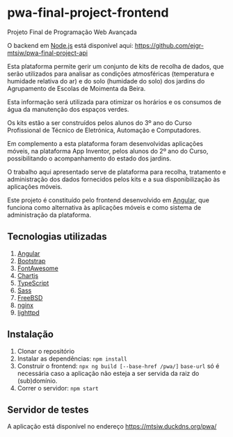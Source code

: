 # pwa-final-project-frontend
Projeto Final de Programação Web Avançada

O backend em [Node.js](https://nodejs.org/) está disponível aqui:
https://github.com/ejgr-mtsiw/pwa-final-project-api

Esta plataforma permite gerir um conjunto de kits de recolha de dados, que serão
utilizados para analisar as condições atmosféricas (temperatura e humidade
relativa do ar) e do solo (humidade do solo) dos jardins do Agrupamento de
Escolas de Moimenta da Beira.

Esta informação será utilizada para otimizar os horários e os consumos de água
da manutenção dos espaços verdes.

Os kits estão a ser construídos pelos alunos do 3º ano do Curso Profissional de
Técnico de Eletrónica, Automação e Computadores.

Em complemento a esta plataforma foram desenvolvidas aplicações móveis, na
plataforma App Inventor, pelos alunos do 2º ano do Curso, possibilitando o
acompanhamento do estado dos jardins.

O trabalho aqui apresentado serve de plataforma para recolha, tratamento e
administração dos dados fornecidos pelos kits e a sua disponibilização às
aplicações móveis.

Este projeto é constituído pelo frontend desenvolvido em
 [Angular](https://angular.io/), que funciona como alternativa às aplicações
 móveis e como sistema de administração da plataforma.

## Tecnologias utilizadas
1. [Angular](https://angular.io/)
1. [Bootstrap](https://getbootstrap.com/)
1. [FontAwesome](https://fontawesome.com/)
1. [Chartjs](https://www.chartjs.org/)
1. [TypeScript](https://www.typescriptlang.org/)
1. [Sass](https://sass-lang.com/)
1. [FreeBSD](https://www.freebsd.org/)
1. [nginx](https://nginx.org/)
1. [lighttpd](https://www.lighttpd.net/)

## Instalação
1. Clonar o repositório
1. Instalar as dependências: `npm install`
1. Construir o frontend: `npx ng build [--base-href /pwa/]` `base-url` só é
necessária caso a aplicação não esteja a ser servida da raiz do (sub)domínio.
1. Correr o servidor: `npm start`

## Servidor de testes
A aplicação está disponível no endereço https://mtsiw.duckdns.org/pwa/